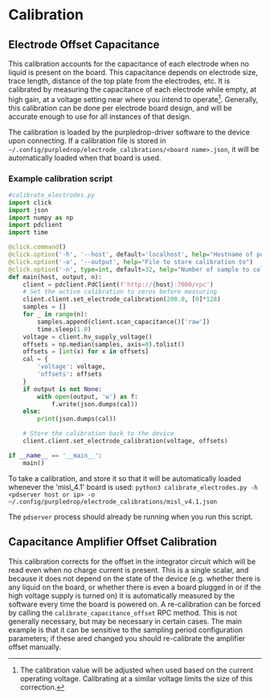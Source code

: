 # Calibration

## Electrode Offset Capacitance

This calibration accounts for the capacitance of each electrode when no liquid
is present on the board. This capacitance depends on electrode size, trace
length, distance of the top plate from the electrodes, etc. It is calibrated
by measuring the capacitance of each electrode while empty, at high gain, at
a voltage setting near where you intend to operate[^voltage]. Generally, this
calibration can be done per electrode board design, and will be accurate 
enough to use for all instances of that design.

The calibration is loaded by the purpledrop-driver software to the device upon
connecting. If a calibration file is stored in 
`~/.config/purpledrop/electrode_calibrations/<board name>.json`, it will be 
automatically loaded when that board is used. 

### Example calibration script

```python
#calibrate_electrodes.py
import click
import json
import numpy as np
import pdclient
import time

@click.command()
@click.option('-h', '--host', default='localhost', help="Hostname of purpledrop")
@click.option('-o', '--output', help="File to store calibration to")
@click.option('-n', type=int, default=32, help="Number of sample to collect")
def main(host, output, n):
    client = pdclient.PdClient(f'http://{host}:7000/rpc')
    # Set the active calibration to zeros before measuring
    client.client.set_electrode_calibration(200.0, [0]*128)
    samples = []
    for _ in range(n):
        samples.append(client.scan_capacitance()['raw'])
        time.sleep(1.0)
    voltage = client.hv_supply_voltage()
    offsets = np.median(samples, axis=0).tolist()
    offsets = [int(x) for x in offsets]
    cal = {
        'voltage': voltage,
        'offsets': offsets
    }
    if output is not None:
        with open(output, 'w') as f:
            f.write(json.dumps(cal))
    else:
        print(json.dumps(cal))

    # Store the calibration back to the device
    client.client.set_electrode_calibration(voltage, offsets)

if __name__ == '__main__':
    main()
```

To take a calibration, and store it so that it will be automatically loaded
whenever the 'misl_4.1' board is used: 
`python3 calibrate_electrodes.py -h <pdserver host or ip> -o ~/.config/purpledrop/electrode_calibrations/misl_v4.1.json`

The `pdserver` process should already be running when you run this script.

[^voltage]: The calibration value will be adjusted when used based on the 
current operating voltage. Calibrating at a similar voltage limits the size of
this correction.

## Capacitance Amplifier Offset Calibration

This calibration corrects for the offset in the integrator circuit which will
be read even when no charge current is present. This is a single scalar, and
because it does not depend on the state of the device (e.g. whether there
is any liquid on the board, or whether there is even a board plugged in or if
the high voltage supply is turned on) it is automatically measured by the
software every time the board is powered on. A re-calibration can be forced
by calling the `calibrate_capacitance_offset` RPC method. This is not 
generally necessary, but may be necessary in certain cases. The main example
is that it can be sensitive to the sampling period configuration parameters;
if these ared changed you should re-calibrate the amplifier offset manually.
